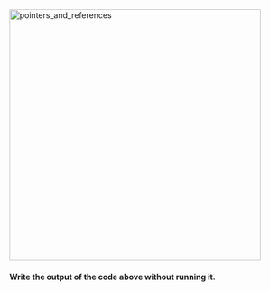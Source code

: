 <img width="445" alt="pointers_and_references" src="https://github.com/pratham-garg-456/OOP244_SLG/assets/81003075/9314835b-5f3f-4195-9511-f97caa84aeaf">

#### Write the output of the code above without running it.
